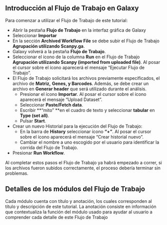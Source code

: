 ## Introducción al Flujo de Trabajo en Galaxy

Para comenzar a utilizar el Flujo de Trabajo de este tutorial:



* Abrir la pestaña **Flujo de Trabajo** en la interfaz gráfica de Galaxy
* Seleccionar **Importar** 
* En la sección **Archived Workflow File** se debe subir el Flujo de Trabajo **Agrupación utilizando Scanpy.ga**.
* Galaxy volverá a la pestaña **Flujo de Trabajo**.
* Seleccionar el ícono de la columna **Run** en el Flujo de Trabajo **Agrupación utilizando Scanpy (imported from uploaded file)**. Al posar el cursor sobre el ícono aparecerá el mensaje “Ejecutar Flujo de Trabajo”.
* El Flujo de Trabajo solicitará los archivos previamente especificados, el archivo de **Matriz,** **Genes, y Barcodes**. Además, se debe crear un archivo en **Generar header** que será utilizado durante el análisis.
    * Presionar el ícono **Importar**. Al posar el cursor sobre el ícono aparecerá el mensaje “Upload Dataset”.
    * Seleccionar **Paste/Fetch data**.
    * Escribir **“mito” **en el cuadro de texto y seleccionar **tabular** en **Type (set all)**.
    * Pulsar **Start**.
* Crear un nuevo Historial para la ejecución del Flujo de Trabajo:
    *  En la barra de **History** seleccionar ícono **“+”**. Al posar el cursor sobre el ícono aparecerá el mensaje “Crear historial nuevo”.
    * Cambiar el nombre a uno escogido por el usuario para identificar la corrida del Flujo de Trabajo.
* Presionar **Run Workflow**.

Al completar estos pasos el Flujo de Trabajo ya habrá empezado a correr, si los archivos fueron subidos correctamente, el proceso debería terminar sin problemas.


## Detalles de los módulos del Flujo de Trabajo 

Cada módulo cuenta con título y anotación, los cuales corresponden al título y descripción de este tutorial. La anotación consiste en información que contextualiza la función del módulo usado para ayudar al usuario a comprender cada detalle de este Flujo de Trabajo


